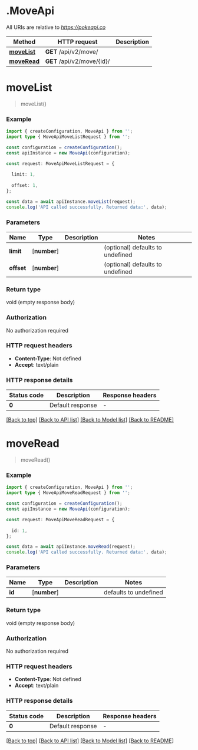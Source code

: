 # .MoveApi

All URIs are relative to *https://pokeapi.co*

Method | HTTP request | Description
------------- | ------------- | -------------
[**moveList**](MoveApi.md#moveList) | **GET** /api/v2/move/ | 
[**moveRead**](MoveApi.md#moveRead) | **GET** /api/v2/move/{id}/ | 


# **moveList**
> moveList()


### Example


```typescript
import { createConfiguration, MoveApi } from '';
import type { MoveApiMoveListRequest } from '';

const configuration = createConfiguration();
const apiInstance = new MoveApi(configuration);

const request: MoveApiMoveListRequest = {
  
  limit: 1,
  
  offset: 1,
};

const data = await apiInstance.moveList(request);
console.log('API called successfully. Returned data:', data);
```


### Parameters

Name | Type | Description  | Notes
------------- | ------------- | ------------- | -------------
 **limit** | [**number**] |  | (optional) defaults to undefined
 **offset** | [**number**] |  | (optional) defaults to undefined


### Return type

void (empty response body)

### Authorization

No authorization required

### HTTP request headers

 - **Content-Type**: Not defined
 - **Accept**: text/plain


### HTTP response details
| Status code | Description | Response headers |
|-------------|-------------|------------------|
**0** | Default response |  -  |

[[Back to top]](#) [[Back to API list]](README.md#documentation-for-api-endpoints) [[Back to Model list]](README.md#documentation-for-models) [[Back to README]](README.md)

# **moveRead**
> moveRead()


### Example


```typescript
import { createConfiguration, MoveApi } from '';
import type { MoveApiMoveReadRequest } from '';

const configuration = createConfiguration();
const apiInstance = new MoveApi(configuration);

const request: MoveApiMoveReadRequest = {
  
  id: 1,
};

const data = await apiInstance.moveRead(request);
console.log('API called successfully. Returned data:', data);
```


### Parameters

Name | Type | Description  | Notes
------------- | ------------- | ------------- | -------------
 **id** | [**number**] |  | defaults to undefined


### Return type

void (empty response body)

### Authorization

No authorization required

### HTTP request headers

 - **Content-Type**: Not defined
 - **Accept**: text/plain


### HTTP response details
| Status code | Description | Response headers |
|-------------|-------------|------------------|
**0** | Default response |  -  |

[[Back to top]](#) [[Back to API list]](README.md#documentation-for-api-endpoints) [[Back to Model list]](README.md#documentation-for-models) [[Back to README]](README.md)


